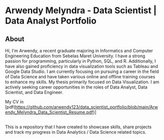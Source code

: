 # Arwendy Melyndra - Data Scientist | Data Analyst Portfolio

## About

Hi, I'm Arwendy, a recent graduate majoring in Informatics and Computer Engineering Education from Sebelas Maret University. I have a strong passion for programming, particularly in Python, SQL, and R. Additionally, I have also gained proficiency in data visualization tools such as Tableau and Google Data Studio. I am currently focusing on pursuing a career in the field of Data Science and have taken various online and offline training courses to enhance my skills. My thesis primarily focused on Data Visualization. I am actively seeking career opportunities in the roles of Data Analyst, Data Scientist, and Data Engineer.

My CV in [pdf(https://github.com/arwendy123/data_scientist_portfolio/blob/main/Arwendy_Melyndra_Data_Scientist_Resume.pdf)]

<br>
This is a repository that I have created to showcase skills, share projects and track my progress in Data Analytics / Data Science related topics.
<br>
